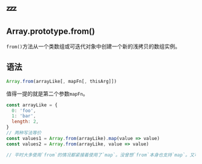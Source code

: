 # :zzz:

## Array.prototype.from()

`from()`方法从一个类数组或可迭代对象中创建一个新的浅拷贝的数组实例。

## 语法

```javascript
Array.from(arrayLike[, mapFn[, thisArg]])
```

值得一提的就是第二个参数`mapFn`。

```javascript
const arrayLike = {
  0: 'foo',
  1: 'bar',
  length: 2,
}
// 两种写法等价
const values1 = Array.from(arrayLike).map(value => value)
const values2 = Array.from(arrayLike, value => value)

// 平时大多使用`from`的情况都紧接着使用了`map`。没曾想`from`本身也支持`map`。又可以少敲几次键盘了。
```
